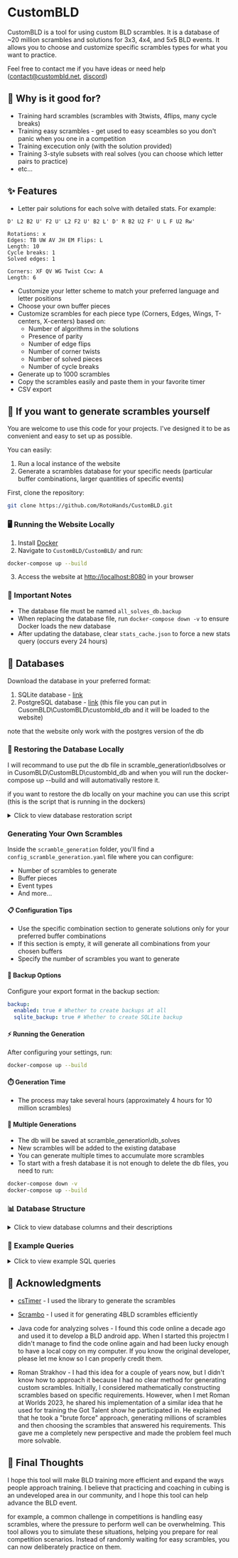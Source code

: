 # CustomBLD

CustomBLD is a tool for using custom BLD scrambles.
It is a database of ~20 million scrambles and solutions for 3x3, 4x4, and 5x5 BLD events.
It allows you to choose and customize specific scrambles types for what you want to practice.

Feel free to contact me if you have ideas or need help ([contact@custombld.net](contact@custombld.net), [discord](https://discord.com/invite/uTbBjardtn))

## 🎯 Why is it good for?

- Training hard scrambles (scrambles with 3twists, 4flips, many cycle breaks)
- Training easy scrambles - get used to easy sceambles so you don't panic when you one in a competition
- Training excecution only (with the solution provided)
- Training 3-style subsets with real solves (you can choose which letter pairs to practice)
- etc...

## ✨ Features

- Letter pair solutions for each solve with detailed stats. For example:

```rubik
D' L2 B2 U' F2 U' L2 F2 U' B2 L' D' R B2 U2 F' U L F U2 Rw'

Rotations: x
Edges: TB UW AV JH EM Flips: L
Length: 10
Cycle breaks: 1
Solved edges: 1

Corners: XF QV WG Twist Ccw: A
Length: 6
```

- Customize your letter scheme to match your preferred language and letter positions
- Choose your own buffer pieces
- Customize scrambles for each piece type (Corners, Edges, Wings, T-centers, X-centers) based on:
  - Number of algorithms in the solutions
  - Presence of parity
  - Number of edge flips
  - Number of corner twists
  - Number of solved pieces
  - Number of cycle breaks
- Generate up to 1000 scrambles
- Copy the scrambles easily and paste them in your favorite timer
- CSV export

## 🚀 If you want to generate scrambles yourself

You are welcome to use this code for your projects.
I've designed it to be as convenient and easy to set up as possible.

You can easily:

1. Run a local instance of the website
2. Generate a scrambles database for your specific needs (particular buffer combinations, larger quantities of specific events)

First, clone the repository:

```bash
git clone https://github.com/RotoHands/CustomBLD.git
```

### 🖥️ Running the Website Locally

1. Install [Docker](https://www.docker.com/products/docker-desktop/)
2. Navigate to `CustomBLD/CustomBLD/` and run:

```bash
docker-compose up --build
```

3. Access the website at [http://localhost:8080](http://localhost:8080) in your browser

### 📝 Important Notes

- The database file must be named `all_solves_db.backup`
- When replacing the database file, run `docker-compose down -v` to ensure Docker loads the new database
- After updating the database, clear `stats_cache.json` to force a new stats query (occurs every 24 hours)

## 💾 Databases

Download the database in your preferred format:

1. SQLite database - [link](https://drive.google.com/file/d/1qhtHivpLuTCUB2yj18XttZWo91rlom-k/view?usp=sharing)
2. PostgreSQL database - [link](https://drive.google.com/file/d/1vUnHhm1A_SxuDkCcpskecx7QHRzK3pYX/view?usp=sharing) (this file you can put in CusomBLD\CustomBLD\custombld_db and it will be loaded to the website)

note that the website only work with the postgres version of the db

### 🔄 Restoring the Database Locally

I will recommand to use put the db file in scramble_generation\dbsolves or in CusomBLD\CustomBLD\custombld_db and when you will run the docker-compose up --build and will automativally restore it.

if you want to restore the db locally on your machine you can use this script (this is the script that is running in the dockers)

<details>
<summary>Click to view database restoration script</summary>

For Linux/Mac (bash script):

```bash
#!/bin/bash
set -e

# Configuration
DB_NAME="all_solves_db"
DB_USER="postgres"
PGPASSWORD="postgres"
BACKUP_FILE="all_solves_db.backup"

# Export password for non-interactive use
export PGPASSWORD

# Check if backup file exists
if [ ! -f "$BACKUP_FILE" ]; then
    echo "Error: Backup file '$BACKUP_FILE' not found!"
    exit 1
fi

echo "Starting phased database restore for better performance..."

# Phase 0: Create database if it doesn't exist
echo "Phase 0: Checking for database '$DB_NAME'..."
if ! psql -U "$DB_USER" -tc "SELECT 1 FROM pg_database WHERE datname = '$DB_NAME';" | grep -q 1; then
    echo "Database not found. Creating '$DB_NAME'..."
    createdb -U "$DB_USER" "$DB_NAME"
else
    echo "Database '$DB_NAME' already exists."
fi

# Phase 0b: Drop and recreate public schema
echo "Phase 0b: Dropping and recreating 'public' schema to avoid conflicts..."
psql -U "$DB_USER" -d "$DB_NAME" -c "DROP SCHEMA public CASCADE; CREATE SCHEMA public;"

# Phase 1: Restore schema only
echo "Phase 1: Restoring schema only..."
pg_restore -v --no-owner --no-privileges --section=pre-data -U "$DB_USER" -d "$DB_NAME" "$BACKUP_FILE"

# Phase 2: Restore data only (without indexes)
echo "Phase 2: Restoring data only (without indexes)..."
pg_restore -v --no-owner --no-privileges --section=data --jobs=4 -U "$DB_USER" -d "$DB_NAME" "$BACKUP_FILE"

# Phase 3: Restore indexes and constraints
echo "Phase 3: Creating indexes after data is loaded..."
pg_restore -v --no-owner --no-privileges --section=post-data -U "$DB_USER" -d "$DB_NAME" "$BACKUP_FILE"

# Phase 4: Analyze database
echo "Phase 4: Analyzing database tables for optimized index usage..."
psql -U "$DB_USER" -d "$DB_NAME" -c "ANALYZE scrambles;"

# Phase 5: Verify data integrity
echo "Phase 5: Verifying data integrity..."
ROWS=$(psql -U "$DB_USER" -d "$DB_NAME" -t -c "SELECT COUNT(*) FROM scrambles;" | tr -d '[:space:]')

echo "Database contains $ROWS rows"
if [ "$ROWS" -gt 0 ]; then
    echo "Database restore completed successfully"
else
    echo "WARNING: Database restore may have failed - no rows found"
fi
```

For Windows (save as `restore.bat`):

```batch
@echo off
setlocal EnableDelayedExpansion

:: Configuration
set DB_NAME=all_solves_db
set DB_USER=postgres
set PGPASSWORD=postgres
set BACKUP_FILE=all_solves_db.backup

:: Check if backup file exists
if not exist "%BACKUP_FILE%" (
    echo Error: Backup file %BACKUP_FILE% not found!
    exit /b 1
)

echo Starting phased database restore for better performance...

:: Phase 0: Create database if it doesn't exist
echo Phase 0: Checking for database "%DB_NAME%"...
psql -U "%DB_USER%" -tc "SELECT 1 FROM pg_database WHERE datname = '%DB_NAME%';" | findstr 1 >nul
if errorlevel 1 (
    echo Database not found. Creating "%DB_NAME%"...
    psql -U "%DB_USER%" -c "CREATE DATABASE \"%DB_NAME%\";"
    if errorlevel 1 (
        echo Error creating database
        exit /b 1
    )
) else (
    echo Database "%DB_NAME%" already exists.
)

:: Phase 0b: Drop and recreate public schema
echo Phase 0b: Dropping and recreating 'public' schema to avoid conflicts...
psql -U "%DB_USER%" -d "%DB_NAME%" -c "DROP SCHEMA public CASCADE; CREATE SCHEMA public;"
if errorlevel 1 (
    echo Error while dropping or recreating schema
    exit /b 1
)

:: Phase 1: Restore schema only (without data and indexes)
echo Phase 1: Restoring schema only...
pg_restore -v --no-owner --no-privileges --section=pre-data -U "%DB_USER%" -d "%DB_NAME%" "%BACKUP_FILE%"
if errorlevel 1 (
    echo Error during schema restore
    exit /b 1
)

:: Phase 2: Restore data only (fast, without index maintenance)
echo Phase 2: Restoring data only (without indexes)...
pg_restore -v --no-owner --no-privileges --section=data --jobs=4 -U "%DB_USER%" -d "%DB_NAME%" "%BACKUP_FILE%"
if errorlevel 1 (
    echo Error during data restore
    exit /b 1
)

:: Phase 3: Create indexes after data is loaded
echo Phase 3: Creating indexes after data is loaded...
pg_restore -v --no-owner --no-privileges --section=post-data -U "%DB_USER%" -d "%DB_NAME%" "%BACKUP_FILE%"
if errorlevel 1 (
    echo Error during index creation
    exit /b 1
)

:: Phase 4: Analyze database for optimal query planning
echo Phase 4: Analyzing database tables for optimized index usage...
psql -U "%DB_USER%" -d "%DB_NAME%" -c "ANALYZE scrambles;"
if errorlevel 1 (
    echo Error during database analysis
    exit /b 1
)

:: Phase 5: Verify data integrity
echo Phase 5: Verifying data integrity...
for /f "tokens=*" %%i in ('psql -U "%DB_USER%" -d "%DB_NAME%" -t -c "SELECT COUNT(*) FROM scrambles;" 2^>nul') do (
    set ROWS=%%i
)
set ROWS=!ROWS: =!
echo Database contains !ROWS! rows
if "!ROWS!" gtr "0" (
    echo Database restore completed successfully
) else (
    echo WARNING: Database restore may have failed - no rows found
)

```

</details>

### Generating Your Own Scrambles

Inside the `scramble_generation` folder, you'll find a `config_scramble_generation.yaml` file where you can configure:

- Number of scrambles to generate
- Buffer pieces
- Event types
- And more...

#### 📋 Configuration Tips

- Use the specific combination section to generate solutions only for your preferred buffer combinations
- If this section is empty, it will generate all combinations from your chosen buffers
- Specify the number of scrambles you want to generate

#### 💾 Backup Options

Configure your export format in the backup section:

```yaml
backup:
  enabled: true # Whether to create backups at all
  sqlite_backup: true # Whether to create SQLite backup
```

#### ⚡ Running the Generation

After configuring your settings, run:

```bash
docker-compose up --build
```

#### ⏱️ Generation Time

- The process may take several hours (approximately 4 hours for 10 million scrambles)

#### 🔄 Multiple Generations

- The db will be saved at scramble_generation\db_solves
- New scrambles will be added to the existing database
- You can generate multiple times to accumulate more scrambles
- To start with a fresh database it is not enough to delete the db files, you need to run:

```bash
docker-compose down -v
docker-compose up --build
```

### 📊 Database Structure

<details>
<summary>Click to view database columns and their descriptions</summary>

| Column Name              | Description                                                                                                 |
| ------------------------ | ----------------------------------------------------------------------------------------------------------- |
| `id`                     | Unique identifier for each scramble                                                                         |
| `scramble_type`          | Type of scramble (e.g., "333ni" for 3x3 BLD)                                                                |
| `scramble`               | The actual scramble string                                                                                  |
| `rotations_to_apply`     | Required cube rotations before solving                                                                      |
| `random_key`             | Unique key for sorting efficiently                                                                          |
| `edge_buffer`            | Edge_buffer                                                                                                 |
| `edges`                  | Edges letter pairs solution                                                                                 |
| `edge_length`            | Number of algs in edge solution                                                                             |
| `edges_cycle_breaks`     | Number of cycle breaks in edge solution                                                                     |
| `edges_flipped`          | Number of flipped edges                                                                                     |
| `edges_solved`           | Number of already solved edges                                                                              |
| `flips`                  | List of flipped edge pieces                                                                                 |
| `first_edges`            | String of the first letter of each letter pair, in order to be able to train only specific letter pair sets |
| `corner_buffer`          | Corner_buffer                                                                                               |
| `corners`                | Corners letter pairs solution                                                                               |
| `corner_length`          | Number of algs in corner solution                                                                           |
| `corners_cycle_breaks`   | Number of cycle breaks in corner solution                                                                   |
| `twist_clockwise`        | Number of clockwise corner twists                                                                           |
| `twist_counterclockwise` | Number of counterclockwise corner twists                                                                    |
| `corners_twisted`        | Total number of twisted corners                                                                             |
| `corners_solved`         | Number of already solved corners                                                                            |
| `corner_parity`          | Whether corner parity is present                                                                            |
| `first_corners`          | String of the first letter of each letter pair, in order to be able to train only specific letter pair sets |
| `wing_buffer`            | Wing_buffer                                                                                                 |
| `wings`                  | Wings letter pairs solution                                                                                 |
| `wings_length`           | Number of algs in wing solution                                                                             |
| `wings_cycle_breaks`     | Number of cycle breaks in wing solution                                                                     |
| `wings_solved`           | Number of already solved wings                                                                              |
| `wing_parity`            | Whether wing parity is present                                                                              |
| `first_wings`            | String of the first letter of each letter pair, in order to be able to train only specific letter pair sets |
| `xcenter_buffer`         | X-center_buffer                                                                                             |
| `xcenters`               | X-centers letter pairs solution                                                                             |
| `xcenter_length`         | Number of algs in X-center solution                                                                         |
| `xcenters_cycle_breaks`  | Number of cycle breaks in X-center solution                                                                 |
| `xcenters_solved`        | Number of already solved X-centers                                                                          |
| `xcenter_parity`         | Whether X-center parity is present                                                                          |
| `first_xcenters`         | String of the first letter of each letter pair, in order to be able to train only specific letter pair sets |
| `tcenter_buffer`         | T-center_buffer                                                                                             |
| `tcenters`               | T-centers letter pairs solution                                                                             |
| `tcenter_length`         | Number of algs in T-center solution                                                                         |
| `tcenters_cycle_breaks`  | Number of cycle breaks in T-center solution                                                                 |
| `tcenters_solved`        | Number of already solved T-centers                                                                          |
| `tcenter_parity`         | Whether T-center parity is present                                                                          |
| `first_tcenters`         | String of the first letter of each letter pair, in order to be able to train only specific letter pair sets |

</details>

### 📝 Example Queries

<details>
<summary>Click to view example SQL queries</summary>

#### Regular 15 scrambles from 3x3 BLD

```sql
SELECT * FROM scrambles
WHERE 1=1
AND scramble_type = '333ni'
AND edge_buffer = 'C'
AND corner_buffer = 'C'
AND random_key >= 0.6734778799876431
ORDER BY random_key ASC
LIMIT 15
```

#### Custom edge length and cycle breaks

```sql
SELECT * FROM scrambles
WHERE 1=1
AND scramble_type = '333ni'
AND edge_buffer = 'U'
AND edge_length BETWEEN 4 AND 6
AND edges_cycle_breaks BETWEEN 3 AND 6
AND corner_buffer = 'A'
AND corners_solved BETWEEN 3 AND 3
AND random_key >= 0.3346416817239617
ORDER BY random_key ASC
LIMIT 15
```

#### Practice A-J algs in Edges

```sql
SELECT * FROM scrambles
WHERE 1=1
AND scramble_type = '333ni'
AND (first_edges LIKE '%A%' OR first_edges LIKE '%C%' OR first_edges LIKE '%B%'
     OR first_edges LIKE '%D%' OR first_edges LIKE '%E%' OR first_edges LIKE '%F%'
     OR first_edges LIKE '%G%' OR first_edges LIKE '%H%' OR first_edges LIKE '%I%'
     OR first_edges LIKE '%J%')
AND NOT EXISTS (
    SELECT 1 FROM (
        SELECT substr(first_edges, i, 1) as char
        FROM (SELECT first_edges),
             (SELECT 1 as i UNION SELECT 2 UNION SELECT 3 UNION SELECT 4
              UNION SELECT 5 UNION SELECT 6 UNION SELECT 7 UNION SELECT 8
              UNION SELECT 9 UNION SELECT 10 UNION SELECT 11 UNION SELECT 12)
        WHERE i <= length(first_edges)
    )
    WHERE char NOT IN ('A', 'C', 'B', 'D', 'E', 'F', 'G', 'H', 'I', 'J')
)
AND edge_buffer = 'C'
AND corner_buffer = 'C'
AND random_key >= 0.7550832230858098
ORDER BY random_key ASC
LIMIT 15
```

</details>

## 🙏 Acknowledgments

- [csTimer](https://github.com/cs0x7f/cstimer) - I used the library to generate the scrambles
- [Scrambo](https://github.com/NickColley/scrambo) - I used it for generating 4BLD scrambles efficiently
- Java code for analyzing solves - I found this code online a decade ago and used it to develop a BLD android app. When I started this projectm I didn't manage to find the code online  again and had been lucky enough to have a local copy on my computer. If you know the original developer, please let me know so I can properly credit them.

- Roman Strakhov - I had this idea for a couple of years now, but I didn't know how to approach it because I had no clear method for generating custom scrambles. Initially, I considered mathematically constructing scrambles based on specific requirements. However, when I met Roman at Worlds 2023, he shared his implementation of a similar idea that he used for training the Got Talent show he participated in. He explained that he took a "brute force" approach, generating millions of scrambles and then choosing the scrambles that answered his requirements. This gave me a completely new perspective and made the problem feel much more solvable.

## 💭 Final Thoughts

I hope this tool will make BLD training more efficient and expand the ways people approach training. I believe that practicing and coaching in cubing is an undeveloped area in our community, and I hope this tool can help advance the BLD event.

for example, a common challenge in competitions is handling easy scrambles, where the pressure to perform well can be overwhelming. This tool allows you to simulate these situations, helping you prepare for real competition scenarios. Instead of randomly waiting for easy scrambles, you can now deliberately practice on them.
